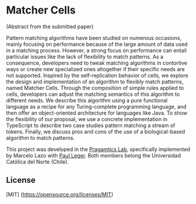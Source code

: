# Matcher Cells

(Abstract from the submitted paper)

Pattern matching algorithms have been studied on numerous occasions, mainly focusing on performance because of the large amount of data used in a matching process. However, a strong focus on performance can entail particular issues like the lack of flexibility to match patterns. As a consequence, developers need to tweak matching algorithms in contortive ways or create new specialized ones altogether if their specific needs are not supported. Inspired by the self-replication behavior of cells, we explore the design and implementation of an algorithm to flexibly match patterns, named Matcher Cells. Through the composition of simple rules applied to cells, developers can adjust the matching semantics of this algorithm to different needs. We describe this algorithm using a pure functional language as a recipe for any Turing-complete programming language, and then offer an object-oriented architecture for languages like Java. To show the flexibility of our proposal, we use a concrete implementation in TypeScript to describe two case studies pattern matching a stream of tokens. Finally, we discuss pros and cons of the use of a biological-based algorithm to match patterns.


This project was developed in the [Pragamtics Lab](http://pragmaticslab.com), specifically implemented by Marcelo Lazo with [Paul Leger](http://pleger.cl). Both members belong the Universidad Católica del Norte (Chile).
  

## License

[MIT] (https://opensource.org/licenses/MIT) 
